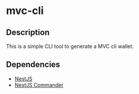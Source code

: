 # mvc-cli

## Description

This is a simple CLI tool to generate a MVC cli wallet.

## Dependencies

- [NestJS](https://docs.nestjs.com/)
- [NestJS Commander](https://nest-commander.jaymcdoniel.dev/)
